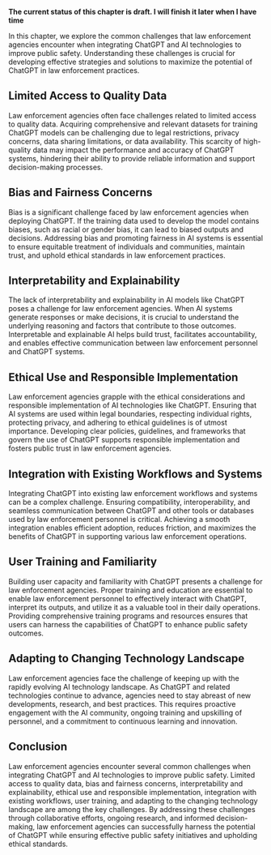 **The current status of this chapter is draft. I will finish it later when I have time**

In this chapter, we explore the common challenges that law enforcement agencies encounter when integrating ChatGPT and AI technologies to improve public safety. Understanding these challenges is crucial for developing effective strategies and solutions to maximize the potential of ChatGPT in law enforcement practices.

Limited Access to Quality Data
------------------------------

Law enforcement agencies often face challenges related to limited access to quality data. Acquiring comprehensive and relevant datasets for training ChatGPT models can be challenging due to legal restrictions, privacy concerns, data sharing limitations, or data availability. This scarcity of high-quality data may impact the performance and accuracy of ChatGPT systems, hindering their ability to provide reliable information and support decision-making processes.

Bias and Fairness Concerns
--------------------------

Bias is a significant challenge faced by law enforcement agencies when deploying ChatGPT. If the training data used to develop the model contains biases, such as racial or gender bias, it can lead to biased outputs and decisions. Addressing bias and promoting fairness in AI systems is essential to ensure equitable treatment of individuals and communities, maintain trust, and uphold ethical standards in law enforcement practices.

Interpretability and Explainability
-----------------------------------

The lack of interpretability and explainability in AI models like ChatGPT poses a challenge for law enforcement agencies. When AI systems generate responses or make decisions, it is crucial to understand the underlying reasoning and factors that contribute to those outcomes. Interpretable and explainable AI helps build trust, facilitates accountability, and enables effective communication between law enforcement personnel and ChatGPT systems.

Ethical Use and Responsible Implementation
------------------------------------------

Law enforcement agencies grapple with the ethical considerations and responsible implementation of AI technologies like ChatGPT. Ensuring that AI systems are used within legal boundaries, respecting individual rights, protecting privacy, and adhering to ethical guidelines is of utmost importance. Developing clear policies, guidelines, and frameworks that govern the use of ChatGPT supports responsible implementation and fosters public trust in law enforcement agencies.

Integration with Existing Workflows and Systems
-----------------------------------------------

Integrating ChatGPT into existing law enforcement workflows and systems can be a complex challenge. Ensuring compatibility, interoperability, and seamless communication between ChatGPT and other tools or databases used by law enforcement personnel is critical. Achieving a smooth integration enables efficient adoption, reduces friction, and maximizes the benefits of ChatGPT in supporting various law enforcement operations.

User Training and Familiarity
-----------------------------

Building user capacity and familiarity with ChatGPT presents a challenge for law enforcement agencies. Proper training and education are essential to enable law enforcement personnel to effectively interact with ChatGPT, interpret its outputs, and utilize it as a valuable tool in their daily operations. Providing comprehensive training programs and resources ensures that users can harness the capabilities of ChatGPT to enhance public safety outcomes.

Adapting to Changing Technology Landscape
-----------------------------------------

Law enforcement agencies face the challenge of keeping up with the rapidly evolving AI technology landscape. As ChatGPT and related technologies continue to advance, agencies need to stay abreast of new developments, research, and best practices. This requires proactive engagement with the AI community, ongoing training and upskilling of personnel, and a commitment to continuous learning and innovation.

Conclusion
----------

Law enforcement agencies encounter several common challenges when integrating ChatGPT and AI technologies to improve public safety. Limited access to quality data, bias and fairness concerns, interpretability and explainability, ethical use and responsible implementation, integration with existing workflows, user training, and adapting to the changing technology landscape are among the key challenges. By addressing these challenges through collaborative efforts, ongoing research, and informed decision-making, law enforcement agencies can successfully harness the potential of ChatGPT while ensuring effective public safety initiatives and upholding ethical standards.
